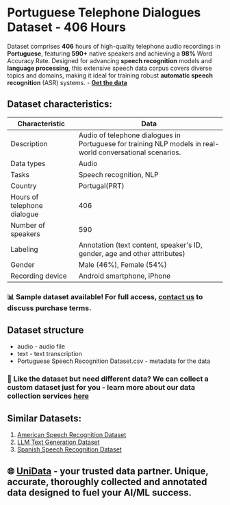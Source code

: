 # Portuguese Telephone Dialogues Dataset - 406 Hours
Dataset comprises **406** hours of high-quality telephone audio recordings in **Portuguese**, featuring **590+** native speakers and achieving a **98%** Word Accuracy Rate. Designed for advancing **speech recognition** models and **language processing**, this extensive speech data corpus covers diverse topics and domains, making it ideal for training robust **automatic speech recognition** (ASR) systems. - **[Get the data](https://unidata.pro/datasets/portuguese-speech-recognition-dataset/?utm_source=github-nlp&utm_medium=referral&utm_campaign=portuguese-speech-recognition-dataset)**
## Dataset characteristics:
| Characteristic               | Data                                                                 |
|------------------------------|----------------------------------------------------------------------|
| Description                  | 	Audio of telephone dialogues in Portuguese for training NLP models in real-world conversational scenarios. |
| Data types                   | Audio                                                               |
| Tasks                        | Speech recognition, NLP                                             |
| Country                      | 	Portugal(PRT)                                                        |
| Hours of telephone dialogue  | 406                                                                 |
| Number of speakers           | 590                                                                 |
| Labeling                     | Annotation (text content, speaker's ID, gender, age and other attributes) |
| Gender                       | Male (46%), Female (54%)                                            |
| Recording device             | Android smartphone, iPhone                                                         |
### 📊 Sample dataset available! For full access, [contact us](https://unidata.pro/datasets/portuguese-speech-recognition-dataset/?utm_source=github-nlp&utm_medium=referral&utm_campaign=portuguese-speech-recognition-dataset) to discuss purchase terms.
## Dataset structure
- audio - audio file
- text - text transcription  
- Portuguese Speech Recognition Dataset.csv - metadata for the data

### 🧩 Like the dataset but need different data? We can collect a custom dataset just for you - learn more about our data collection services [here](https://unidata.pro/datasets/portuguese-speech-recognition-dataset/?utm_source=github-nlp&utm_medium=referral&utm_campaign=portuguese-speech-recognition-dataset)

## Similar Datasets:
1. [American Speech Recognition Dataset](https://unidata.pro/datasets/american-speech-recognition-dataset/?utm_source=github-nlp&utm_medium=referral&utm_campaign=portuguese-speech-recognition-dataset)
2. [LLM Text Generation Dataset](https://unidata.pro/datasets/llm-text-generation/?utm_source=huggingface-nlp&utm_medium=referral&utm_campaign=github-speech-recognition-dataset)
3. [Spanish Speech Recognition Dataset](https://unidata.pro/datasets/spanish-speech-recognition-dataset/?utm_source=github-nlp&utm_medium=referral&utm_campaign=portuguese-speech-recognition-dataset)

## 🌐 [UniData](https://unidata.pro/datasets/portuguese-speech-recognition-dataset/?utm_source=github-nlp&utm_medium=referral&utm_campaign=portuguese-speech-recognition-dataset) - your trusted data partner. Unique, accurate, thoroughly collected and annotated data designed to fuel your AI/ML success.
